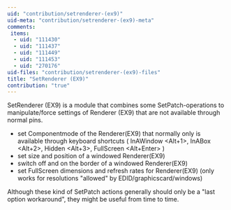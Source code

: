 ```yaml
---
uid: "contribution/setrenderer-(ex9)"
uid-meta: "contribution/setrenderer-(ex9)-meta"
comments: 
 items: 
  - uid: "111430"
  - uid: "111437"
  - uid: "111449"
  - uid: "111453"
  - uid: "270176"
uid-files: "contribution/setrenderer-(ex9)-files"
title: "SetRenderer (EX9)"
contribution: "true"
---
```


SetRenderer (EX9) is a module that combines some SetPatch-operations to manipulate/force settings of Renderer (EX9) that are not available through normal pins.

- set Componentmode of the Renderer(EX9) that normally only is available through keyboard shortcuts ( InAWindow <Alt+1>, InABox <Alt+2>, Hidden <Alt+3>, FullScreen <Alt+Enter> )
- set size and position of a windowed Renderer(EX9)
- switch off and on the border of a windowed Renderer(EX9)
- set FullScreen dimensions and refresh rates for Renderer(EX9) (only works for resolutions "allowed" by EDID/graphicscard/windows)

Although these kind of SetPatch actions generally should only be a "last option workaround", they might be useful from time to time.